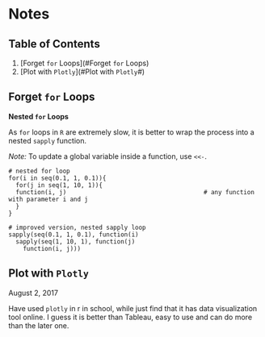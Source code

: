 # Notes 

## Table of Contents
1. [Forget `for` Loops](#Forget `for` Loops)
2. [Plot with `Plotly`](#Plot with `Plotly`#)

## Forget `for` Loops

**Nested `for` Loops**

As `for` loops in `R` are extremely slow, it is better to wrap the process into a nested `sapply` function. 

*Note:* To update a global variable inside a function, use `<<-`.

```
# nested for loop
for(i in seq(0.1, 1, 0.1)){
  for(j in seq(1, 10, 1)){
  function(i, j)                                      # any function with parameter i and j
  }
}

# improved version, nested sapply loop
sapply(seq(0.1, 1, 0.1), function(i)       
  sapply(seq(1, 10, 1), function(j)
    function(i, j)))
```

## Plot with `Plotly`

August 2, 2017 

Have used `plotly` in r in school, while just find that it has data visualization tool online. I guess it is better than Tableau, easy to use and can do more than the later one.

